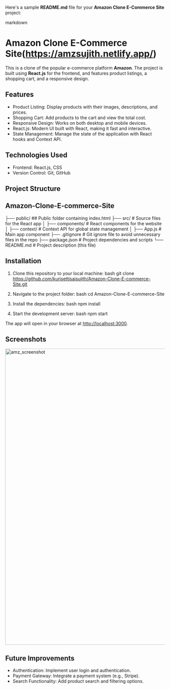 Here's a sample **README.md** file for your **Amazon Clone E-Commerce Site** project:

markdown
# Amazon Clone E-Commerce Site(https://amzsujith.netlify.app/)

This is a clone of the popular e-commerce platform **Amazon**. The project is built using **React.js** for the frontend, and features product listings, a shopping cart, and a responsive design.

## Features
- Product Listing: Display products with their images, descriptions, and prices.
- Shopping Cart: Add products to the cart and view the total cost.
- Responsive Design: Works on both desktop and mobile devices.
- React.js: Modern UI built with React, making it fast and interactive.
- State Management: Manage the state of the application with React hooks and Context API.

## Technologies Used
- Frontend: React.js, CSS
- Version Control: Git, GitHub

## Project Structure


## Amazon-Clone-E-commerce-Site
├── public/                ## Public folder containing index.html
├── src/                   # Source files for the React app
│   ├── components/        # React components for the website
│   ├── context/           # Context API for global state management
│   ├── App.js             # Main app component
├── .gitignore             # Git ignore file to avoid unnecessary files in the repo
├── package.json           # Project dependencies and scripts
└── README.md              # Project description (this file)


## Installation

1. Clone this repository to your local machine:
   bash
   git clone https://github.com/kurisettisaisujith/Amazon-Clone-E-commerce-Site.git
   

2. Navigate to the project folder:
   bash
   cd Amazon-Clone-E-commerce-Site


3. Install the dependencies:
   bash
   npm install
  

4. Start the development server:
   bash
   npm start
  

The app will open in your browser at [http://localhost:3000](http://localhost:3000).

## Screenshots

<img width="934" alt="amz_screenshot" src="https://github.com/user-attachments/assets/b514348d-87b2-4a17-ac13-1f9b9f1f2a89" />


## Future Improvements

- Authentication: Implement user login and authentication.
- Payment Gateway: Integrate a payment system (e.g., Stripe).
- Search Functionality: Add product search and filtering options.


